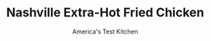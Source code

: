 ---
layout: ../../layouts/MarkdownPostLayout.astro
title: Nashville Extra-Hot Fried Chicken
author: America's Test Kitchen
pubDate: 2023-03-15
description: "Getting scorching hot fried chicken outside of Nashville is nearly impossible. We set out to bring this sweat-inducing treat home."
image_url: https://res.cloudinary.com/hksqkdlah/image/upload/ar_1:1,c_fill,dpr_2.0,f_auto,fl_lossy.progressive.strip_profile,g_faces:auto,q_auto:low,w_344/35057_sfs-nashvillehotfriedchicken-5916
tags: ["Main Courses","American","Southern","Chicken"]
calories: 
protein: 
carbohydrates: 
fats: 
fiber: 
ingredients: ["2 quarts, water","1/2 cup, hot sauce","1/2 cup, salt","1/2 cup, sugar","1 (3 1/2-to 4-pound), whole chicken, quartered (see note)","3 quarts, peanut or vegetable oil","3 1/2 tablespoons, cayenne pepper","1/2 teaspoon, paprika","1 teaspoon, salt","1/4 teaspoon, garlic powder","3/4 teaspoon, sugar","1 teaspoon, dry mustard","2 cups, all-purpose flour","1/2 teaspoon, pepper"]
serves: 6
time: "1½ hours, plus 30 minutes brining"
instructions: ["BRINE CHICKEN: Whisk water, hot sauce, salt, and sugar in large bowl until salt and sugar dissolve. Add chicken and refrigerate, covered, for 30 minutes or up to 1 hour.","BLOOM SPICES: Heat 1/4 cup oil in small saucepan over medium heat until shimmering. Add cayenne, paprika, ½ teaspoon salt, garlic powder, sugar, and dry mustard and cook until fragrant, about 30 seconds. Transfer to small bowl.","DREDGE: Remove chicken from refrigerator and pour off brine. Combine flour, ½ teaspoon salt, and pepper in large bowl. Dredge chicken pieces 2 at a time in flour mixture. Shake excess flour from chicken and transfer to wire rack. (Do not discard seasoned flour.)","FRY AND BRUSH: Adjust oven rack to middle position and heat oven to 200 degrees. Heat remaining oil in large Dutch oven over medium-high heat to 350 degrees. Return chicken pieces to flour mixture and turn to coat. Fry half of chicken, adjusting burner as necessary to maintain oil temperature between 300 and 325 degrees, until deep golden brown and white meat registers 160 degrees (175 degrees for dark meat), 20 to 25 minutes. Drain chicken on clean wire rack set inside rimmed baking sheet and place in oven. Bring oil back to 350 degrees and repeat with remaining chicken. Stir spicy oil mixture to recombine and brush over both sides of chicken. Serve on white bread with pickles."]
nutrition: undefined
notes: "Chicken quarters take longer to cook than smaller pieces. To ensure that the exterior doesnt burn before the inside cooks through, keep the oil temperature between 300 and 325 degrees while the chicken is frying."
---